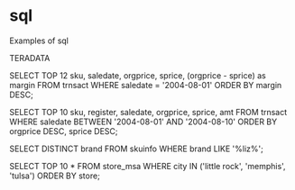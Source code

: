 # sql
Examples of sql

TERADATA

SELECT TOP 12 sku, saledate, orgprice, sprice, (orgprice - sprice) as margin
FROM trnsact
WHERE saledate = '2004-08-01'
ORDER BY margin DESC;

SELECT TOP 10 sku, register, saledate, orgprice, sprice, amt
FROM trnsact
WHERE saledate BETWEEN '2004-08-01' AND '2004-08-10'
ORDER BY orgprice DESC, sprice DESC;

SELECT DISTINCT brand
FROM skuinfo
WHERE brand LIKE '%liz%';

SELECT TOP 10 *
FROM store_msa
WHERE city IN ('little rock', 'memphis', 'tulsa')
ORDER BY store;
